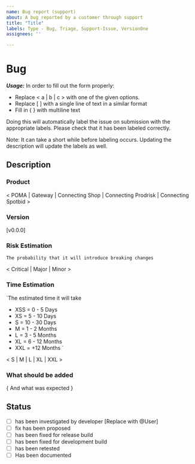 ```yaml
---
name: Bug report (support)
about: A bug reported by a customer through support
title: "Title"
labels: Type - Bug, Triage, Support-Issue, VersionOne
assignees: ''

---
```


# Bug

***Usage:***
In order to fill out the form properly:

- Replace < a | b | c > with one of the given options.
- Replace [ ] with a single line of text in a similar format
- Fill in { } with multiline text

Doing this will automatically label the issue on submission with the appropriate labels.
Please check that it has been labeled correctly.

Note: It can take a short while before labeling occurs. Updating the description will update the labels as well.

## Description

### Product

< POMA | Gateway | Connecting Shop | Connecting Prodrisk | Connecting Spotbid >

### Version

[v0.0.0]

### Risk Estimation

`The probability that it will introduce breaking changes
`

< Critical | Major | Minor >

### Time Estimation

`The estimated time it will take
- XSS = 0 - 5 Days
- XS = 5 - 10 Days
- S = 10 - 30 Days
- M = 1 - 2 Months
- L = 3 - 5 Months
- XL = 6 - 12 Months
- XXL = +12 Months
`

< S | M | L | XL | XXL >


### What should be added

{ And what was expected }

## Status

- [ ] has been investigated by developer [Replace with @User]
- [ ] fix has been proposed
- [ ] has been fixed for release build
- [ ] has been fixed for development build
- [ ] has been retested
- [ ] Has been documented
